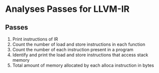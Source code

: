# Analyses Passes for LLVM-IR

## Passes
1. Print instructions of IR
2. Count the number of load and store instructions in each function
3. Count the number of each instruction present in a program
4. Identify and print the load and store instructions that access stack memory
5. Total amount of memory allocated by each alloca instruction in bytes